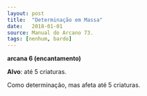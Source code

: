 ```yaml
---
layout: post
title:  "Determinação em Massa"
date:   2018-01-01
source: Manual do Arcano 73.
tags: [nenhum, bardo]
---
```


**arcana 6 (encantamento)**

**Alvo**: até 5 criaturas.

Como determinação, mas afeta até 5 criaturas.

